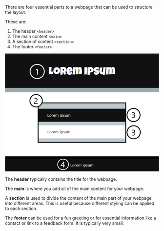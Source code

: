 There are four essential parts to a webpage that can be used to structure the layout. 

These are:

1. The header `<header>`
2. The main content `<main>`
3. A section of content `<section>`
4. The footer `<footer>`

![The structure of a webpage. The number '1' is placed over the header area at the top. The number '2' is placed to show the main content of the page. The number '3' is placed to show a section of content. The number '4' is placed to show the footer at the bottom of the page.](images/structure-diagram.png)

The **header** typically contains the title for the webpage.

The **main** is where you add all of the main content for your webpage. 

A **section** is used to divide the content of the main part of your webpage into different areas. This is useful because different styling can be applied to each section. 

The **footer** can be used for a fun greeting or for essential information like a contact or link to a feedback form. It is typically very small.  
